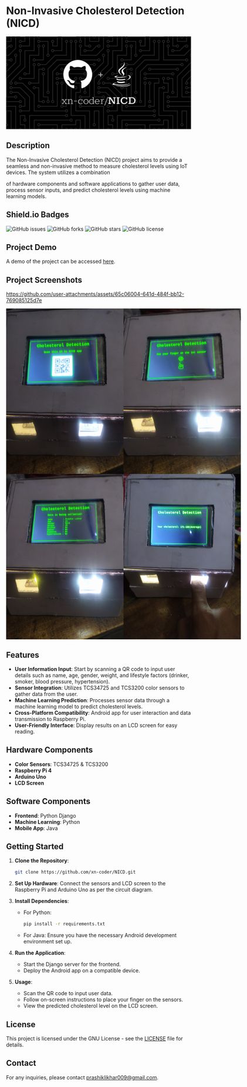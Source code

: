 # Non-Invasive Cholesterol Detection (NICD)

![Socialify Image](res/NICD.png)

## Description

The Non-Invasive Cholesterol Detection (NICD) project aims to provide a seamless and non-invasive method to measure cholesterol levels using IoT devices. The system utilizes a combination


 of hardware components and software applications to gather user data, process sensor inputs, and predict cholesterol levels using machine learning models.

## Shield.io Badges

![GitHub issues](https://img.shields.io/github/issues/xn-coder/NICD)
![GitHub forks](https://img.shields.io/github/forks/xn-coder/NICD)
![GitHub stars](https://img.shields.io/github/stars/xn-coder/NICD)
![GitHub license](https://img.shields.io/github/license/xn-coder/NICD)

## Project Demo

A demo of the project can be accessed [here](https://www.youtube.com/watch?v=wRZQ12fLi4c).

## Project Screenshots
https://github.com/user-attachments/assets/65c06004-641d-484f-bb12-769085125d7e

<div style="display: flex; justify-content: space-between;">
  <img src="res/1.jpg" alt="Screenshot 1" width="320" height="450">
  <img src="res/2.jpg" alt="Screenshot 2" width="320" height="450">
</div>

<div style="display: flex; justify-content: space-between;">
  <img src="res/3.jpg" alt="Screenshot 3" width="320" height="450">
  <img src="res/4.jpg" alt="Screenshot 4" width="320" height="450">
  
</div>

## Features

- **User Information Input**: Start by scanning a QR code to input user details such as name, age, gender, weight, and lifestyle factors (drinker, smoker, blood pressure, hypertension).
- **Sensor Integration**: Utilizes TCS34725 and TCS3200 color sensors to gather data from the user.
- **Machine Learning Prediction**: Processes sensor data through a machine learning model to predict cholesterol levels.
- **Cross-Platform Compatibility**: Android app for user interaction and data transmission to Raspberry Pi.
- **User-Friendly Interface**: Display results on an LCD screen for easy reading.

## Hardware Components

- **Color Sensors**: TCS34725 & TCS3200
- **Raspberry Pi 4**
- **Arduino Uno**
- **LCD Screen**

## Software Components

- **Frontend**: Python Django
- **Machine Learning**: Python
- **Mobile App**: Java

## Getting Started

1. **Clone the Repository**: 
   ```bash
   git clone https://github.com/xn-coder/NICD.git
   ```

2. **Set Up Hardware**: Connect the sensors and LCD screen to the Raspberry Pi and Arduino Uno as per the circuit diagram.

3. **Install Dependencies**: 
   - For Python: 
     ```bash
     pip install -r requirements.txt
     ```
   - For Java: Ensure you have the necessary Android development environment set up.

4. **Run the Application**: 
   - Start the Django server for the frontend.
   - Deploy the Android app on a compatible device.

5. **Usage**: 
   - Scan the QR code to input user data.
   - Follow on-screen instructions to place your finger on the sensors.
   - View the predicted cholesterol level on the LCD screen.

## License

This project is licensed under the GNU License - see the [LICENSE](LICENSE) file for details.

## Contact

For any inquiries, please contact [prashiklikhar009@gmail.com](mailto:prashiklikhar009@gmail.com).
